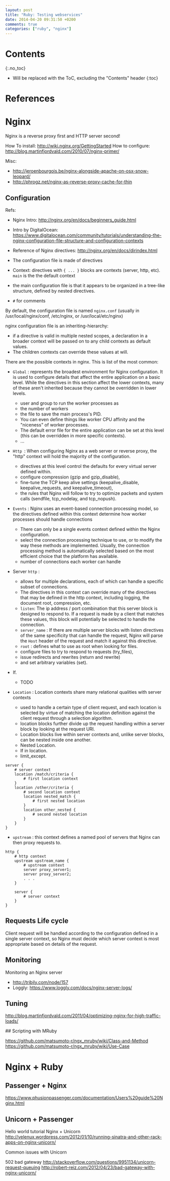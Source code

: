 ```yaml
---
layout: post
title: "Ruby: Testing webservices"
date: 2014-04-20 09:31:50 +0200
comments: true
categories: ["ruby", "nginx"]
---
```


# Contents
{:.no_toc}

* Will be replaced with the ToC, excluding the "Contents" header
{:toc}

# References


# Nginx

Nginx is a reverse proxy first and HTTP server second!

How To install: http://wiki.nginx.org/GettingStarted
How to configure: http://blog.martinfjordvald.com/2010/07/nginx-primer/


Misc:

* http://jeroenbourgois.be/nginx-alongside-apache-on-osx-snow-leopard/
* http://phrogz.net/nginx-as-reverse-proxy-cache-for-thin

## Configuration

Refs: 

* Nginx Intro: http://nginx.org/en/docs/beginners_guide.html
* Intro by DigitalOcean: https://www.digitalocean.com/community/tutorials/understanding-the-nginx-configuration-file-structure-and-configuration-contexts
* Reference of Nginx directives: http://nginx.org/en/docs/dirindex.html

* The configuration file is made of directives
* Context: directives with `{ ... }` blocks are contexts (server, http, etc). `main` is the the default context
* the main configuration file is that it appears to be organized in a tree-like structure, defined by nested directives.
* `#` for comments


By default, the configuration file is named `nginx.conf` (usually in /usr/local/nginx/conf, /etc/nginx, or /usr/local/etc/nginx)

nginx configuration file is an inheriting-hierarchy:

* if a directive is valid in multiple nested scopes, a declaration in a broader context will be passed on to any child contexts as default values.
* The children contexts can override these values at will. 




There are the possible contexts in nginx. This is list of the most common:

* `Global` : represents the broadest environment for Nginx configuration. It is used to configure details that affect the entire application on a basic level. While the directives in this section affect the lower contexts, many of these aren't inherited because they cannot be overridden in lower levels.
  * user and group to run the worker processes as
  * the number of workers
  * the file to save the main process's PID.
  * You can even define things like worker CPU affinity and the "niceness" of worker processes.
  * The default error file for the entire application can be set at this level (this can be overridden in more specific contexts).
  * ...

* `Http `: When configuring Nginx as a web server or reverse proxy, the "http" context will hold the majority of the configuration.
  * directives at this level control the defaults for every virtual server defined within.
  * configure compression (gzip and gzip_disable),
  * fine-tune the TCP keep alive settings (keepalive_disable, keepalive_requests, and keepalive_timeout),
  * the rules that Nginx will follow to try to optimize packets and system calls (sendfile, tcp_nodelay, and tcp_nopush). 


* `Events` : Nginx uses an event-based connection processing model, so the directives defined within this context determine how worker processes should handle connections
  * There can only be a single events context defined within the Nginx configuration.
  * select the connection processing technique to use, or to modify the way these methods are implemented. Usually, the connection processing method is automatically selected based on the most efficient choice that the platform has available. 
  * number of connections each worker can handle

* Server `http` : 
  * allows for multiple declarations, each of which can handle a specific subset of connections.
  * The directives in this context can override many of the directives that may be defined in the http context, including logging, the document root, compression, etc.
  * `listen`: The ip address / port combination that this server block is designed to respond to. If a request is made by a client that matches these values, this block will potentially be selected to handle the connection.
  * `server_name` : If there are multiple server blocks with listen directives of the same specificity that can handle the request, Nginx will parse the `Host` header of the request and match it against this directive.
  * `root` : defines what to use as root when looking for files.
  * configure files to try to respond to requests (try_files),
  * issue redirects and rewrites (return and rewrite)
  * and set arbitrary variables (set).

* If.
  * TODO

* `Location` : Location contexts share many relational qualities with server contexts
  * used to handle a certain type of client request, and each location is selected by virtue of matching the location definition against the client request through a selection algorithm.
  * location blocks further divide up the request handling within a server block by looking at the request URI.
  * Location blocks live within server contexts and, unlike server blocks, can be nested inside one another. 
  * Nested Location.
  * If in location.
  * limit_except.

~~~
server {
    # server context
    location /match/criteria {
        # first location context
    }
    location /other/criteria {
        # second location context
        location nested_match {
            # first nested location
        }
        location other_nested {
            # second nested location
        }
    }
}
~~~


* `upstream` : this context defines a named pool of servers that Nginx can then proxy requests to.

~~~
http {
    # http context
    upstream upstream_name {
        # upstream context
        server proxy_server1;
        server proxy_server2;
        . . .
    }

    server {
        # server context
    }
}
~~~




## Requests Life cycle

Client request will be handled according to the configuration defined in a single server context, so Nginx must decide which server context is most appropriate based on details of the request. 

## Monitoring

Monitoring an Nginx server

* http://tribily.com/node/157
* Loggly: https://www.loggly.com/docs/nginx-server-logs/ 

## Tuning

http://blog.martinfjordvald.com/2011/04/optimizing-nginx-for-high-traffic-loads/


## Scripting with MRuby

https://github.com/matsumoto-r/ngx_mruby/wiki/Class-and-Method
https://github.com/matsumoto-r/ngx_mruby/wiki/Use-Case


# Nginx + Ruby 

## Passenger + Nginx

https://www.phusionpassenger.com/documentation/Users%20guide%20Nginx.html



## Unicorn + Passenger

Hello world tutorial Nginx + Unicorn
http://velenux.wordpress.com/2012/01/10/running-sinatra-and-other-rack-apps-on-nginx-unicorn/


Common issues with Unicorn

502 bad gateway
http://stackoverflow.com/questions/9951134/unicorn-request-queuing
http://robert-reiz.com/2012/04/23/bad-gateway-with-nginx-unicorn/

